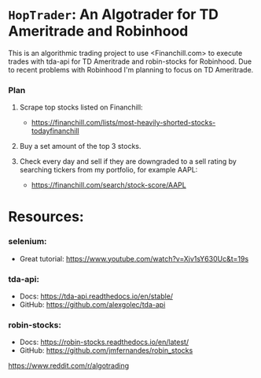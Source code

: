 # `HopTrader`: An Algotrader for TD Ameritrade and Robinhood

This is an algorithmic trading project to use <Financhill.com> to execute trades with tda-api for TD Ameritrade and robin-stocks for Robinhood. Due to recent problems with Robinhood I'm planning to focus on TD Ameritrade.

### Plan

1. Scrape top stocks listed on Financhill:

   - https://financhill.com/lists/most-heavily-shorted-stocks-todayfinanchill

2. Buy a set amount of the top 3 stocks.

3. Check every day and sell if they are downgraded to a sell rating by searching tickers from my portfolio, for example AAPL:
   - https://financhill.com/search/stock-score/AAPL

# Resources:

### selenium:

- Great tutorial: <https://www.youtube.com/watch?v=Xjv1sY630Uc&t=19s>

### tda-api:

- Docs: <https://tda-api.readthedocs.io/en/stable/>
- GitHub: <https://github.com/alexgolec/tda-api>

### robin-stocks:

- Docs: <https://robin-stocks.readthedocs.io/en/latest/>
- GitHub: <https://github.com/jmfernandes/robin_stocks>

https://www.reddit.com/r/algotrading
